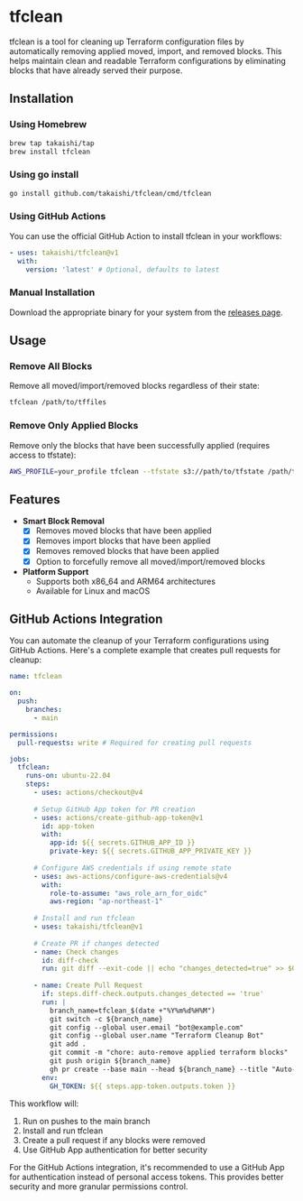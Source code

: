 # tfclean

tfclean is a tool for cleaning up Terraform configuration files by automatically removing applied moved, import, and removed blocks. This helps maintain clean and readable Terraform configurations by eliminating blocks that have already served their purpose.

## Installation

### Using Homebrew

```bash
brew tap takaishi/tap
brew install tfclean
```

### Using go install

```bash
go install github.com/takaishi/tfclean/cmd/tfclean
```

### Using GitHub Actions

You can use the official GitHub Action to install tfclean in your workflows:

```yaml
- uses: takaishi/tfclean@v1
  with:
    version: 'latest' # Optional, defaults to latest
```

### Manual Installation

Download the appropriate binary for your system from the [releases page](https://github.com/takaishi/tfclean/releases).

## Usage

### Remove All Blocks

Remove all moved/import/removed blocks regardless of their state:

```bash
tfclean /path/to/tffiles
```

### Remove Only Applied Blocks

Remove only the blocks that have been successfully applied (requires access to tfstate):

```bash
AWS_PROFILE=your_profile tfclean --tfstate s3://path/to/tfstate /path/to/tffiles
```

## Features

- **Smart Block Removal**
  - [x] Removes moved blocks that have been applied
  - [x] Removes import blocks that have been applied
  - [x] Removes removed blocks that have been applied
  - [x] Option to forcefully remove all moved/import/removed blocks

- **Platform Support**
  - Supports both x86_64 and ARM64 architectures
  - Available for Linux and macOS

## GitHub Actions Integration

You can automate the cleanup of your Terraform configurations using GitHub Actions. Here's a complete example that creates pull requests for cleanup:

```yaml
name: tfclean

on:
  push:
    branches:
      - main

permissions:
  pull-requests: write # Required for creating pull requests

jobs:
  tfclean:
    runs-on: ubuntu-22.04
    steps:
      - uses: actions/checkout@v4
      
      # Setup GitHub App token for PR creation
      - uses: actions/create-github-app-token@v1
        id: app-token
        with:
          app-id: ${{ secrets.GITHUB_APP_ID }}
          private-key: ${{ secrets.GITHUB_APP_PRIVATE_KEY }}
      
      # Configure AWS credentials if using remote state
      - uses: aws-actions/configure-aws-credentials@v4
        with:
          role-to-assume: "aws_role_arn_for_oidc"
          aws-region: "ap-northeast-1"
      
      # Install and run tfclean
      - uses: takaishi/tfclean@v1
      
      # Create PR if changes detected
      - name: Check changes
        id: diff-check
        run: git diff --exit-code || echo "changes_detected=true" >> $GITHUB_OUTPUT
      
      - name: Create Pull Request
        if: steps.diff-check.outputs.changes_detected == 'true'
        run: |
          branch_name=tfclean_$(date +"%Y%m%d%H%M")
          git switch -c ${branch_name}
          git config --global user.email "bot@example.com"
          git config --global user.name "Terraform Cleanup Bot"
          git add .
          git commit -m "chore: auto-remove applied terraform blocks"
          git push origin ${branch_name}
          gh pr create --base main --head ${branch_name} --title "Auto-remove applied Terraform blocks" --body "This PR removes Terraform blocks that have been successfully applied."
        env:
          GH_TOKEN: ${{ steps.app-token.outputs.token }}
```

This workflow will:
1. Run on pushes to the main branch
2. Install and run tfclean
3. Create a pull request if any blocks were removed
4. Use GitHub App authentication for better security

For the GitHub Actions integration, it's recommended to use a GitHub App for authentication instead of personal access tokens. This provides better security and more granular permissions control.
